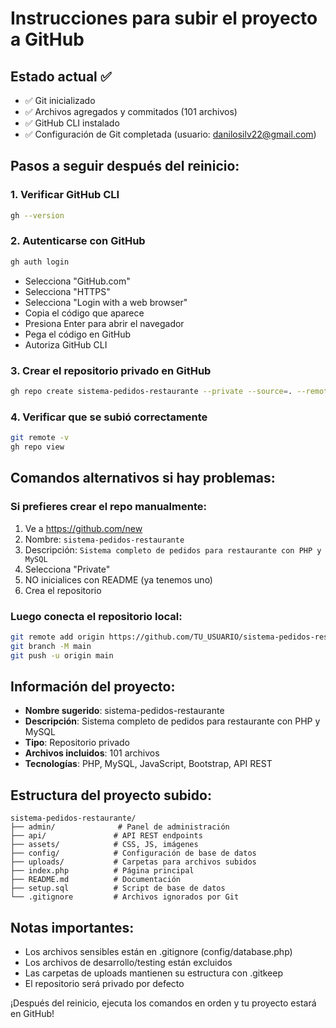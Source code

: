 # Instrucciones para subir el proyecto a GitHub

## Estado actual ✅
- ✅ Git inicializado
- ✅ Archivos agregados y commitados (101 archivos)
- ✅ GitHub CLI instalado
- ✅ Configuración de Git completada (usuario: danilosilv22@gmail.com)

## Pasos a seguir después del reinicio:

### 1. Verificar GitHub CLI
```bash
gh --version
```

### 2. Autenticarse con GitHub
```bash
gh auth login
```
- Selecciona "GitHub.com"
- Selecciona "HTTPS"
- Selecciona "Login with a web browser"
- Copia el código que aparece
- Presiona Enter para abrir el navegador
- Pega el código en GitHub
- Autoriza GitHub CLI

### 3. Crear el repositorio privado en GitHub
```bash
gh repo create sistema-pedidos-restaurante --private --source=. --remote=origin --push
```

### 4. Verificar que se subió correctamente
```bash
git remote -v
gh repo view
```

## Comandos alternativos si hay problemas:

### Si prefieres crear el repo manualmente:
1. Ve a https://github.com/new
2. Nombre: `sistema-pedidos-restaurante`
3. Descripción: `Sistema completo de pedidos para restaurante con PHP y MySQL`
4. Selecciona "Private"
5. NO inicialices con README (ya tenemos uno)
6. Crea el repositorio

### Luego conecta el repositorio local:
```bash
git remote add origin https://github.com/TU_USUARIO/sistema-pedidos-restaurante.git
git branch -M main
git push -u origin main
```

## Información del proyecto:
- **Nombre sugerido**: sistema-pedidos-restaurante
- **Descripción**: Sistema completo de pedidos para restaurante con PHP y MySQL
- **Tipo**: Repositorio privado
- **Archivos incluidos**: 101 archivos
- **Tecnologías**: PHP, MySQL, JavaScript, Bootstrap, API REST

## Estructura del proyecto subido:
```
sistema-pedidos-restaurante/
├── admin/              # Panel de administración
├── api/               # API REST endpoints
├── assets/            # CSS, JS, imágenes
├── config/            # Configuración de base de datos
├── uploads/           # Carpetas para archivos subidos
├── index.php          # Página principal
├── README.md          # Documentación
├── setup.sql          # Script de base de datos
└── .gitignore         # Archivos ignorados por Git
```

## Notas importantes:
- Los archivos sensibles están en .gitignore (config/database.php)
- Los archivos de desarrollo/testing están excluidos
- Las carpetas de uploads mantienen su estructura con .gitkeep
- El repositorio será privado por defecto

¡Después del reinicio, ejecuta los comandos en orden y tu proyecto estará en GitHub!
